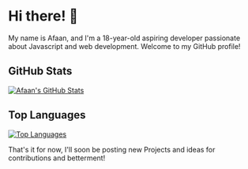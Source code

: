 # Hi there! 👋

My name is Afaan, and I'm a 18-year-old aspiring developer passionate about Javascript and web development. Welcome to my GitHub profile!



## GitHub Stats
[![Afaan's GitHub Stats](https://github-readme-stats.vercel.app/api?username=trulynotafan&show_icons=true&theme=radical)](https://github.com/trulynotafan)

## Top Languages
[![Top Languages](https://github-readme-stats.vercel.app/api/top-langs/?username=trulynotafan&layout=compact)](https://github.com/trulynotafan)

That's it for now, I'll soon be posting new Projects and ideas for contributions and betterment!

